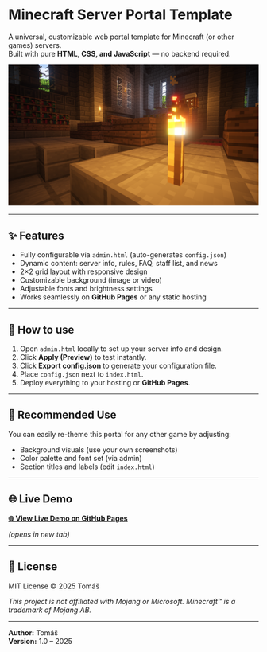 # Minecraft Server Portal Template

A universal, customizable web portal template for Minecraft (or other games) servers.  
Built with pure **HTML, CSS, and JavaScript** — no backend required.

![Preview](assets/bg-pixabay-1106261.png)

---

## ✨ Features
- Fully configurable via `admin.html` (auto-generates `config.json`)
- Dynamic content: server info, rules, FAQ, staff list, and news
- 2×2 grid layout with responsive design
- Customizable background (image or video)
- Adjustable fonts and brightness settings
- Works seamlessly on **GitHub Pages** or any static hosting

---

## 🚀 How to use
1. Open `admin.html` locally to set up your server info and design.
2. Click **Apply (Preview)** to test instantly.
3. Click **Export config.json** to generate your configuration file.
4. Place `config.json` next to `index.html`.
5. Deploy everything to your hosting or **GitHub Pages**.

---

## 🧩 Recommended Use
You can easily re-theme this portal for any other game by adjusting:
- Background visuals (use your own screenshots)
- Color palette and font set (via admin)
- Section titles and labels (edit `index.html`)

---

## 🌐 Live Demo

**[🌐 View Live Demo on GitHub Pages](https://tomashakl.github.io/minecraft-server-portal-template/)**

*(opens in new tab)*

---

## 📜 License
MIT License © 2025 Tomáš  

_This project is not affiliated with Mojang or Microsoft. Minecraft™ is a trademark of Mojang AB._

---

**Author:** Tomáš  
**Version:** 1.0 – 2025  
